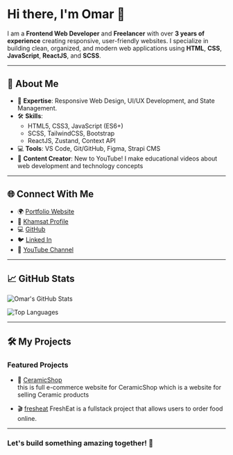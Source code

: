 # Hi there, I'm Omar 👋

I am a **Frontend Web Developer** and **Freelancer** with over **3 years of experience** creating responsive, user-friendly websites. I specialize in building clean, organized, and modern web applications using **HTML**, **CSS**, **JavaScript**, **ReactJS**, and **SCSS**.

---

## 🚀 About Me
- 🎯 **Expertise**: Responsive Web Design, UI/UX Development, and State Management.
- 🛠️ **Skills**: 
  - HTML5, CSS3, JavaScript (ES6+)
  - SCSS, TailwindCSS, Bootstrap
  - ReactJS, Zustand, Context API
- 💻 **Tools**: VS Code, Git/GitHub, Figma, Strapi CMS
- 📝 **Content Creator**: New to YouTube! I make educational videos about web development and technology concepts

---

## 🌐 Connect With Me
- 🌍 [Portfolio Website](https://omergehad405.github.io/portfolio0.2/)
- 💼 [Khamsat Profile](https://khamsat.com/user/omer_gehad)
- 💻 [GitHub](https://github.com/omergehad405)
- 🐦 [Linked In](https://www.linkedin.com/in/omar-gehad-214302291/)
- 🎥 [YouTube Channel](https://youtube.com/@omargehad593?si=EjLjxar_amwxsx7W)

---

## 📈 GitHub Stats

![Omar's GitHub Stats](https://github-readme-stats.vercel.app/api?username=omergehad405&show_icons=true&theme=radical)

![Top Languages](https://github-readme-stats.vercel.app/api/top-langs/?username=omergehad405&layout=compact&theme=radical)

---

## 🛠️ My Projects
### Featured Projects
- 🧠 [CeramicShop](https://omergehad405.github.io/CeramicShop/)  
  this is full e-commerce website for CeramicShop which is a website for selling Ceramic products

- 🎬 [fresheat](https://fresh-heat.vercel.app/)
 FreshEat is a fullstack project that allows users to order food online.

--- 

### Let's build something amazing together! 🚀
